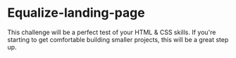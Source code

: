 # Equalize-landing-page
This challenge will be a perfect test of your HTML &amp; CSS skills. If you're starting to get comfortable building smaller projects, this will be a great step up.

